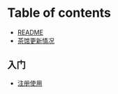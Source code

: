 # Table of contents

* [README](README.md)
* [茶馆更新情况](cha-guan-geng-xin-qing-kuang.md)

## 入门

* [注册使用](ru-men/zhu-ce-shi-yong.md)

